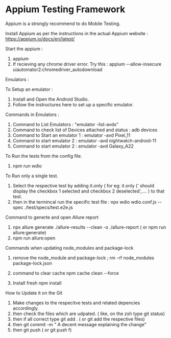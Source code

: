 # Appium Testing Framework

Appium is a strongly recommend to do Mobile Testing.

Install Appium as per the instructions in the actual Appium website : https://appium.io/docs/en/latest/

Start the appium : 
1. appium
2. If recieving any chrome driver error. Try this : appium --allow-insecure uiautomator2:chromedriver_autodownload


Emulators :

To Setup an emulator :

1. Install and Open the Android Studio.
2. Follow the instructures here to set up a specific emulator.

Commands in Emulators :

1. Command to List Emulators : "emulator -list-avds"
2. Command to check list of Devices attached and status : adb devices
3. Command to Start an emulator 1 : emulator -avd Pixel_11
4. Command to start emulator 2 : emulator -avd nightwatch-android-11
5. Command to start emulator 2 : emulator -avd Galaxy_A22


To Run the tests from the config file. 

1. npm run wdio

To Run only a single test.
1. Select the respective test by adding it.only ( for eg: it.only (' should display the checkbox 1 selected and checkbox 2 deselected',.... ) to that test.
2. then in the termincal run the specific test file : npx wdio wdio.conf.js --spec ./test/specs/test.e2e.js

Command to generte and open Allure report

1. npx allure generate ./allure-results --clean -o ./allure-report  ( or npm run allure:generate)
2. npm run allure:open


Commands when updating node_modules and package-lock 
1. remove the node_module and package-lock ; rm -rf node_modules package-lock.json

2. command to clear cache
   npm cache clean --force

3. Install fresh
   npm install


How to Update it on the Git 
1. Make changes to the respecitve tests and related depencies accordingly.
2. then check the files which are udpated. ( like, on the zsh type git status)
3. then if all correct type git add . ( or git add the respective files)
4. then git commit -m " A decent message explaining the change"
5. then git push ( or git push f)
